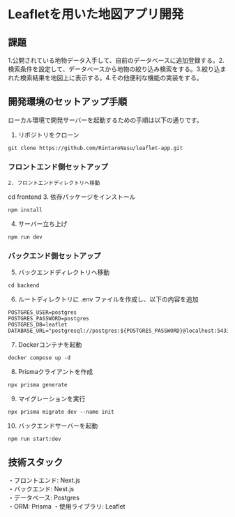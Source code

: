 # Leafletを用いた地図アプリ開発

## 課題

1.公開されている地物データ入手して、自前のデータベースに追加登録する。2.検索条件を設定して、データベースから地物の絞り込み検索をする。3.絞り込まれた検索結果を地図上に表示する。4.その他便利な機能の実装をする。

## 開発環境のセットアップ手順

ローカル環境で開発サーバーを起動するための手順は以下の通りです。

1. リポジトリをクローン

```
git clone https://github.com/RintaroNasu/leaflet-app.git
```

### フロントエンド側セットアップ

```
2. フロントエンドディレクトリへ移動
```

cd frontend 3. 依存パッケージをインストール

```
npm install
```

4. サーバー立ち上げ

```
npm run dev
```

### バックエンド側セットアップ

5. バックエンドディレクトリへ移動

```
cd backend
```

6. ルートディレクトリに .env ファイルを作成し、以下の内容を追加

```
POSTGRES_USER=postgres
POSTGRES_PASSWORD=postgres
POSTGRES_DB=leaflet
DATABASE_URL="postgresql://postgres:${POSTGRES_PASSWORD}@localhost:5433/${POSTGRES_DB}"
```

7. Dockerコンテナを起動

```
docker compose up -d
```

8. Prismaクライアントを作成

```
npx prisma generate
```

9. マイグレーションを実行

```
npx prisma migrate dev --name init
```

10. バックエンドサーバーを起動

```
npm run start:dev
```

## 技術スタック

・フロントエンド: Next.js<br>
・バックエンド: Nest.js<br>
・データベース: Postgres<br>
・ORM: Prisma
・使用ライブラリ: Leaflet
